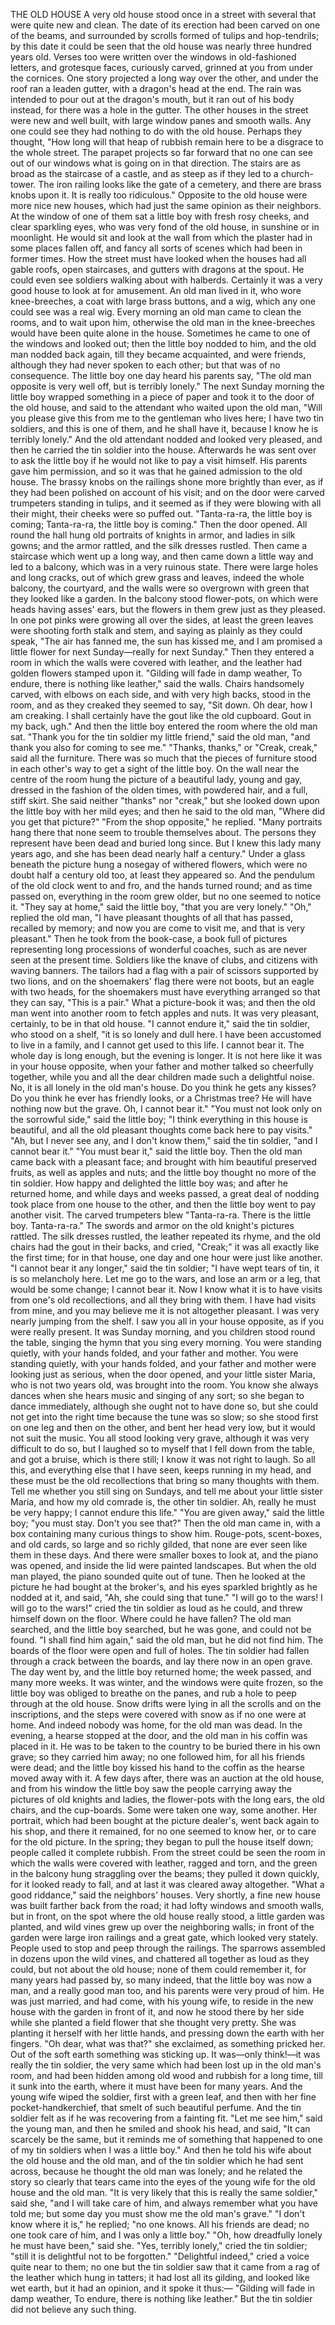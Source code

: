 THE OLD HOUSE
A
very
old
house
stood
once
in
a
street
with
several
that
were
quite
new
and
clean.
The
date
of
its
erection
had
been
carved
on
one
of
the
beams,
and
surrounded
by
scrolls
formed
of
tulips
and
hop-tendrils;
by
this
date
it
could
be
seen
that
the
old
house
was
nearly
three
hundred
years
old.
Verses
too
were
written
over
the
windows
in
old-fashioned
letters,
and
grotesque
faces,
curiously
carved,
grinned
at
you
from
under
the
cornices.
One
story
projected
a
long
way
over
the
other,
and
under
the
roof
ran
a
leaden
gutter,
with
a
dragon's
head
at
the
end.
The
rain
was
intended
to
pour
out
at
the
dragon's
mouth,
but
it
ran
out
of
his
body
instead,
for
there
was
a
hole
in
the
gutter.
The
other
houses
in
the
street
were
new
and
well
built,
with
large
window
panes
and
smooth
walls.
Any
one
could
see
they
had
nothing
to
do
with
the
old
house.
Perhaps
they
thought,
"How
long
will
that
heap
of
rubbish
remain
here
to
be
a
disgrace
to
the
whole
street.
The
parapet
projects
so
far
forward
that
no
one
can
see
out
of
our
windows
what
is
going
on
in
that
direction.
The
stairs
are
as
broad
as
the
staircase
of
a
castle,
and
as
steep
as
if
they
led
to
a
church-tower.
The
iron
railing
looks
like
the
gate
of
a
cemetery,
and
there
are
brass
knobs
upon
it.
It
is
really
too
ridiculous."
Opposite
to
the
old
house
were
more
nice
new
houses,
which
had
just
the
same
opinion
as
their
neighbors.
At
the
window
of
one
of
them
sat
a
little
boy
with
fresh
rosy
cheeks,
and
clear
sparkling
eyes,
who
was
very
fond
of
the
old
house,
in
sunshine
or
in
moonlight.
He
would
sit
and
look
at
the
wall
from
which
the
plaster
had
in
some
places
fallen
off,
and
fancy
all
sorts
of
scenes
which
had
been
in
former
times.
How
the
street
must
have
looked
when
the
houses
had
all
gable
roofs,
open
staircases,
and
gutters
with
dragons
at
the
spout.
He
could
even
see
soldiers
walking
about
with
halberds.
Certainly
it
was
a
very
good
house
to
look
at
for
amusement.
An
old
man
lived
in
it,
who
wore
knee-breeches,
a
coat
with
large
brass
buttons,
and
a
wig,
which
any
one
could
see
was
a
real
wig.
Every
morning
an
old
man
came
to
clean
the
rooms,
and
to
wait
upon
him,
otherwise
the
old
man
in
the
knee-breeches
would
have
been
quite
alone
in
the
house.
Sometimes
he
came
to
one
of
the
windows
and
looked
out;
then
the
little
boy
nodded
to
him,
and
the
old
man
nodded
back
again,
till
they
became
acquainted,
and
were
friends,
although
they
had
never
spoken
to
each
other;
but
that
was
of
no
consequence.
The
little
boy
one
day
heard
his
parents
say,
"The
old
man
opposite
is
very
well
off,
but
is
terribly
lonely."
The
next
Sunday
morning
the
little
boy
wrapped
something
in
a
piece
of
paper
and
took
it
to
the
door
of
the
old
house,
and
said
to
the
attendant
who
waited
upon
the
old
man,
"Will
you
please
give
this
from
me
to
the
gentleman
who
lives
here;
I
have
two
tin
soldiers,
and
this
is
one
of
them,
and
he
shall
have
it,
because
I
know
he
is
terribly
lonely."
And
the
old
attendant
nodded
and
looked
very
pleased,
and
then
he
carried
the
tin
soldier
into
the
house.
Afterwards
he
was
sent
over
to
ask
the
little
boy
if
he
would
not
like
to
pay
a
visit
himself.
His
parents
gave
him
permission,
and
so
it
was
that
he
gained
admission
to
the
old
house.
The
brassy
knobs
on
the
railings
shone
more
brightly
than
ever,
as
if
they
had
been
polished
on
account
of
his
visit;
and
on
the
door
were
carved
trumpeters
standing
in
tulips,
and
it
seemed
as
if
they
were
blowing
with
all
their
might,
their
cheeks
were
so
puffed
out.
"Tanta-ra-ra,
the
little
boy
is
coming;
Tanta-ra-ra,
the
little
boy
is
coming."
Then
the
door
opened.
All
round
the
hall
hung
old
portraits
of
knights
in
armor,
and
ladies
in
silk
gowns;
and
the
armor
rattled,
and
the
silk
dresses
rustled.
Then
came
a
staircase
which
went
up
a
long
way,
and
then
came
down
a
little
way
and
led
to
a
balcony,
which
was
in
a
very
ruinous
state.
There
were
large
holes
and
long
cracks,
out
of
which
grew
grass
and
leaves,
indeed
the
whole
balcony,
the
courtyard,
and
the
walls
were
so
overgrown
with
green
that
they
looked
like
a
garden.
In
the
balcony
stood
flower-pots,
on
which
were
heads
having
asses'
ears,
but
the
flowers
in
them
grew
just
as
they
pleased.
In
one
pot
pinks
were
growing
all
over
the
sides,
at
least
the
green
leaves
were
shooting
forth
stalk
and
stem,
and
saying
as
plainly
as
they
could
speak,
"The
air
has
fanned
me,
the
sun
has
kissed
me,
and
I
am
promised
a
little
flower
for
next
Sunday—really
for
next
Sunday."
Then
they
entered
a
room
in
which
the
walls
were
covered
with
leather,
and
the
leather
had
golden
flowers
stamped
upon
it.
"Gilding
will
fade
in
damp
weather,
To
endure,
there
is
nothing
like
leather,"
said
the
walls.
Chairs
handsomely
carved,
with
elbows
on
each
side,
and
with
very
high
backs,
stood
in
the
room,
and
as
they
creaked
they
seemed
to
say,
"Sit
down.
Oh
dear,
how
I
am
creaking.
I
shall
certainly
have
the
gout
like
the
old
cupboard.
Gout
in
my
back,
ugh."
And
then
the
little
boy
entered
the
room
where
the
old
man
sat.
"Thank
you
for
the
tin
soldier
my
little
friend,"
said
the
old
man,
"and
thank
you
also
for
coming
to
see
me."
"Thanks,
thanks,"
or
"Creak,
creak,"
said
all
the
furniture.
There
was
so
much
that
the
pieces
of
furniture
stood
in
each
other's
way
to
get
a
sight
of
the
little
boy.
On
the
wall
near
the
centre
of
the
room
hung
the
picture
of
a
beautiful
lady,
young
and
gay,
dressed
in
the
fashion
of
the
olden
times,
with
powdered
hair,
and
a
full,
stiff
skirt.
She
said
neither
"thanks"
nor
"creak,"
but
she
looked
down
upon
the
little
boy
with
her
mild
eyes;
and
then
he
said
to
the
old
man,
"Where
did
you
get
that
picture?"
"From
the
shop
opposite,"
he
replied.
"Many
portraits
hang
there
that
none
seem
to
trouble
themselves
about.
The
persons
they
represent
have
been
dead
and
buried
long
since.
But
I
knew
this
lady
many
years
ago,
and
she
has
been
dead
nearly
half
a
century."
Under
a
glass
beneath
the
picture
hung
a
nosegay
of
withered
flowers,
which
were
no
doubt
half
a
century
old
too,
at
least
they
appeared
so.
And
the
pendulum
of
the
old
clock
went
to
and
fro,
and
the
hands
turned
round;
and
as
time
passed
on,
everything
in
the
room
grew
older,
but
no
one
seemed
to
notice
it.
"They
say
at
home,"
said
the
little
boy,
"that
you
are
very
lonely."
"Oh,"
replied
the
old
man,
"I
have
pleasant
thoughts
of
all
that
has
passed,
recalled
by
memory;
and
now
you
are
come
to
visit
me,
and
that
is
very
pleasant."
Then
he
took
from
the
book-case,
a
book
full
of
pictures
representing
long
processions
of
wonderful
coaches,
such
as
are
never
seen
at
the
present
time.
Soldiers
like
the
knave
of
clubs,
and
citizens
with
waving
banners.
The
tailors
had
a
flag
with
a
pair
of
scissors
supported
by
two
lions,
and
on
the
shoemakers'
flag
there
were
not
boots,
but
an
eagle
with
two
heads,
for
the
shoemakers
must
have
everything
arranged
so
that
they
can
say,
"This
is
a
pair."
What
a
picture-book
it
was;
and
then
the
old
man
went
into
another
room
to
fetch
apples
and
nuts.
It
was
very
pleasant,
certainly,
to
be
in
that
old
house.
"I
cannot
endure
it,"
said
the
tin
soldier,
who
stood
on
a
shelf,
"it
is
so
lonely
and
dull
here.
I
have
been
accustomed
to
live
in
a
family,
and
I
cannot
get
used
to
this
life.
I
cannot
bear
it.
The
whole
day
is
long
enough,
but
the
evening
is
longer.
It
is
not
here
like
it
was
in
your
house
opposite,
when
your
father
and
mother
talked
so
cheerfully
together,
while
you
and
all
the
dear
children
made
such
a
delightful
noise.
No,
it
is
all
lonely
in
the
old
man's
house.
Do
you
think
he
gets
any
kisses?
Do
you
think
he
ever
has
friendly
looks,
or
a
Christmas
tree?
He
will
have
nothing
now
but
the
grave.
Oh,
I
cannot
bear
it."
"You
must
not
look
only
on
the
sorrowful
side,"
said
the
little
boy;
"I
think
everything
in
this
house
is
beautiful,
and
all
the
old
pleasant
thoughts
come
back
here
to
pay
visits."
"Ah,
but
I
never
see
any,
and
I
don't
know
them,"
said
the
tin
soldier,
"and
I
cannot
bear
it."
"You
must
bear
it,"
said
the
little
boy.
Then
the
old
man
came
back
with
a
pleasant
face;
and
brought
with
him
beautiful
preserved
fruits,
as
well
as
apples
and
nuts;
and
the
little
boy
thought
no
more
of
the
tin
soldier.
How
happy
and
delighted
the
little
boy
was;
and
after
he
returned
home,
and
while
days
and
weeks
passed,
a
great
deal
of
nodding
took
place
from
one
house
to
the
other,
and
then
the
little
boy
went
to
pay
another
visit.
The
carved
trumpeters
blew
"Tanta-ra-ra.
There
is
the
little
boy.
Tanta-ra-ra."
The
swords
and
armor
on
the
old
knight's
pictures
rattled.
The
silk
dresses
rustled,
the
leather
repeated
its
rhyme,
and
the
old
chairs
had
the
gout
in
their
backs,
and
cried,
"Creak;"
it
was
all
exactly
like
the
first
time;
for
in
that
house,
one
day
and
one
hour
were
just
like
another.
"I
cannot
bear
it
any
longer,"
said
the
tin
soldier;
"I
have
wept
tears
of
tin,
it
is
so
melancholy
here.
Let
me
go
to
the
wars,
and
lose
an
arm
or
a
leg,
that
would
be
some
change;
I
cannot
bear
it.
Now
I
know
what
it
is
to
have
visits
from
one's
old
recollections,
and
all
they
bring
with
them.
I
have
had
visits
from
mine,
and
you
may
believe
me
it
is
not
altogether
pleasant.
I
was
very
nearly
jumping
from
the
shelf.
I
saw
you
all
in
your
house
opposite,
as
if
you
were
really
present.
It
was
Sunday
morning,
and
you
children
stood
round
the
table,
singing
the
hymn
that
you
sing
every
morning.
You
were
standing
quietly,
with
your
hands
folded,
and
your
father
and
mother.
You
were
standing
quietly,
with
your
hands
folded,
and
your
father
and
mother
were
looking
just
as
serious,
when
the
door
opened,
and
your
little
sister
Maria,
who
is
not
two
years
old,
was
brought
into
the
room.
You
know
she
always
dances
when
she
hears
music
and
singing
of
any
sort;
so
she
began
to
dance
immediately,
although
she
ought
not
to
have
done
so,
but
she
could
not
get
into
the
right
time
because
the
tune
was
so
slow;
so
she
stood
first
on
one
leg
and
then
on
the
other,
and
bent
her
head
very
low,
but
it
would
not
suit
the
music.
You
all
stood
looking
very
grave,
although
it
was
very
difficult
to
do
so,
but
I
laughed
so
to
myself
that
I
fell
down
from
the
table,
and
got
a
bruise,
which
is
there
still;
I
know
it
was
not
right
to
laugh.
So
all
this,
and
everything
else
that
I
have
seen,
keeps
running
in
my
head,
and
these
must
be
the
old
recollections
that
bring
so
many
thoughts
with
them.
Tell
me
whether
you
still
sing
on
Sundays,
and
tell
me
about
your
little
sister
Maria,
and
how
my
old
comrade
is,
the
other
tin
soldier.
Ah,
really
he
must
be
very
happy;
I
cannot
endure
this
life."
"You
are
given
away,"
said
the
little
boy;
"you
must
stay.
Don't
you
see
that?"
Then
the
old
man
came
in,
with
a
box
containing
many
curious
things
to
show
him.
Rouge-pots,
scent-boxes,
and
old
cards,
so
large
and
so
richly
gilded,
that
none
are
ever
seen
like
them
in
these
days.
And
there
were
smaller
boxes
to
look
at,
and
the
piano
was
opened,
and
inside
the
lid
were
painted
landscapes.
But
when
the
old
man
played,
the
piano
sounded
quite
out
of
tune.
Then
he
looked
at
the
picture
he
had
bought
at
the
broker's,
and
his
eyes
sparkled
brightly
as
he
nodded
at
it,
and
said,
"Ah,
she
could
sing
that
tune."
"I
will
go
to
the
wars!
I
will
go
to
the
wars!"
cried
the
tin
soldier
as
loud
as
he
could,
and
threw
himself
down
on
the
floor.
Where
could
he
have
fallen?
The
old
man
searched,
and
the
little
boy
searched,
but
he
was
gone,
and
could
not
be
found.
"I
shall
find
him
again,"
said
the
old
man,
but
he
did
not
find
him.
The
boards
of
the
floor
were
open
and
full
of
holes.
The
tin
soldier
had
fallen
through
a
crack
between
the
boards,
and
lay
there
now
in
an
open
grave.
The
day
went
by,
and
the
little
boy
returned
home;
the
week
passed,
and
many
more
weeks.
It
was
winter,
and
the
windows
were
quite
frozen,
so
the
little
boy
was
obliged
to
breathe
on
the
panes,
and
rub
a
hole
to
peep
through
at
the
old
house.
Snow
drifts
were
lying
in
all
the
scrolls
and
on
the
inscriptions,
and
the
steps
were
covered
with
snow
as
if
no
one
were
at
home.
And
indeed
nobody
was
home,
for
the
old
man
was
dead.
In
the
evening,
a
hearse
stopped
at
the
door,
and
the
old
man
in
his
coffin
was
placed
in
it.
He
was
to
be
taken
to
the
country
to
be
buried
there
in
his
own
grave;
so
they
carried
him
away;
no
one
followed
him,
for
all
his
friends
were
dead;
and
the
little
boy
kissed
his
hand
to
the
coffin
as
the
hearse
moved
away
with
it.
A
few
days
after,
there
was
an
auction
at
the
old
house,
and
from
his
window
the
little
boy
saw
the
people
carrying
away
the
pictures
of
old
knights
and
ladies,
the
flower-pots
with
the
long
ears,
the
old
chairs,
and
the
cup-boards.
Some
were
taken
one
way,
some
another.
Her
portrait,
which
had
been
bought
at
the
picture
dealer's,
went
back
again
to
his
shop,
and
there
it
remained,
for
no
one
seemed
to
know
her,
or
to
care
for
the
old
picture.
In
the
spring;
they
began
to
pull
the
house
itself
down;
people
called
it
complete
rubbish.
From
the
street
could
be
seen
the
room
in
which
the
walls
were
covered
with
leather,
ragged
and
torn,
and
the
green
in
the
balcony
hung
straggling
over
the
beams;
they
pulled
it
down
quickly,
for
it
looked
ready
to
fall,
and
at
last
it
was
cleared
away
altogether.
"What
a
good
riddance,"
said
the
neighbors'
houses.
Very
shortly,
a
fine
new
house
was
built
farther
back
from
the
road;
it
had
lofty
windows
and
smooth
walls,
but
in
front,
on
the
spot
where
the
old
house
really
stood,
a
little
garden
was
planted,
and
wild
vines
grew
up
over
the
neighboring
walls;
in
front
of
the
garden
were
large
iron
railings
and
a
great
gate,
which
looked
very
stately.
People
used
to
stop
and
peep
through
the
railings.
The
sparrows
assembled
in
dozens
upon
the
wild
vines,
and
chattered
all
together
as
loud
as
they
could,
but
not
about
the
old
house;
none
of
them
could
remember
it,
for
many
years
had
passed
by,
so
many
indeed,
that
the
little
boy
was
now
a
man,
and
a
really
good
man
too,
and
his
parents
were
very
proud
of
him.
He
was
just
married,
and
had
come,
with
his
young
wife,
to
reside
in
the
new
house
with
the
garden
in
front
of
it,
and
now
he
stood
there
by
her
side
while
she
planted
a
field
flower
that
she
thought
very
pretty.
She
was
planting
it
herself
with
her
little
hands,
and
pressing
down
the
earth
with
her
fingers.
"Oh
dear,
what
was
that?"
she
exclaimed,
as
something
pricked
her.
Out
of
the
soft
earth
something
was
sticking
up.
It
was—only
think!—it
was
really
the
tin
soldier,
the
very
same
which
had
been
lost
up
in
the
old
man's
room,
and
had
been
hidden
among
old
wood
and
rubbish
for
a
long
time,
till
it
sunk
into
the
earth,
where
it
must
have
been
for
many
years.
And
the
young
wife
wiped
the
soldier,
first
with
a
green
leaf,
and
then
with
her
fine
pocket-handkerchief,
that
smelt
of
such
beautiful
perfume.
And
the
tin
soldier
felt
as
if
he
was
recovering
from
a
fainting
fit.
"Let
me
see
him,"
said
the
young
man,
and
then
he
smiled
and
shook
his
head,
and
said,
"It
can
scarcely
be
the
same,
but
it
reminds
me
of
something
that
happened
to
one
of
my
tin
soldiers
when
I
was
a
little
boy."
And
then
he
told
his
wife
about
the
old
house
and
the
old
man,
and
of
the
tin
soldier
which
he
had
sent
across,
because
he
thought
the
old
man
was
lonely;
and
he
related
the
story
so
clearly
that
tears
came
into
the
eyes
of
the
young
wife
for
the
old
house
and
the
old
man.
"It
is
very
likely
that
this
is
really
the
same
soldier,"
said
she,
"and
I
will
take
care
of
him,
and
always
remember
what
you
have
told
me;
but
some
day
you
must
show
me
the
old
man's
grave."
"I
don't
know
where
it
is,"
he
replied;
"no
one
knows.
All
his
friends
are
dead;
no
one
took
care
of
him,
and
I
was
only
a
little
boy."
"Oh,
how
dreadfully
lonely
he
must
have
been,"
said
she.
"Yes,
terribly
lonely,"
cried
the
tin
soldier;
"still
it
is
delightful
not
to
be
forgotten."
"Delightful
indeed,"
cried
a
voice
quite
near
to
them;
no
one
but
the
tin
soldier
saw
that
it
came
from
a
rag
of
the
leather
which
hung
in
tatters;
it
had
lost
all
its
gilding,
and
looked
like
wet
earth,
but
it
had
an
opinion,
and
it
spoke
it
thus:—
"Gilding
will
fade
in
damp
weather,
To
endure,
there
is
nothing
like
leather."
But
the
tin
soldier
did
not
believe
any
such
thing.
